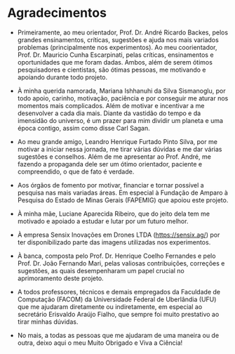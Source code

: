 
# Agradecimentos

* Primeiramente, ao meu orientador, Prof. Dr. André Ricardo Backes, pelos grandes
ensinamentos, críticas, sugestões e ajuda nos mais variados problemas (principalmente
nos experimentos). Ao meu coorientador, Prof. Dr. Mauricio Cunha Escarpinati, pelas
críticas, ensinamentos e oportunidades que me foram dadas. Ambos, além de serem
ótimos pesquisadores e cientistas, são ótimas pessoas, me motivando e apoiando durante
todo projeto.

* À minha querida namorada, Mariana Ishhanuhi da Silva Sismanoglu, por todo apoio,
carinho, motivação, paciência e por conseguir me aturar nos momentos mais complicados.
Além de motivar e incentivar a me desenvolver a cada dia mais. Diante da vastidão do
tempo e da imensidão do universo, é um prazer para mim dividir um planeta e uma época
contigo, assim como disse Carl Sagan.

* Ao meu grande amigo, Leandro Henrique Furtado Pinto Silva, por me motivar a iniciar
nessa jornada, me tirar várias dúvidas e me dar várias sugestões e conselhos. Além de
me apresentar ao Prof. André, me fazendo a propaganda dele ser um ótimo orientador,
paciente e compreendido, o que de fato é verdade.

* Aos órgãos de fomento por motivar, financiar e tornar possível a pesquisa nas mais
variadas áreas. Em especial à Fundação de Amparo à Pesquisa do Estado de Minas Gerais
(FAPEMIG) que apoiou este projeto.

* À minha mãe, Luciane Aparecida Ribeiro, que do jeito dela tem me motivado e apoiado
a estudar e lutar por um futuro melhor.

* À empresa Sensix Inovações em Drones LTDA (https://sensix.ag/) por ter disponibilizado
parte das imagens utilizadas nos experimentos.

* À banca, composta pelo Prof. Dr. Henrique Coelho Fernandes e pelo Prof. Dr. João
Fernando Mari, pelas valiosas contribuições, correções e sugestões, as quais desempenharam
um papel crucial no aprimoramento deste projeto.

* A todos professores, técnicos e demais empregados da Faculdade de Computação (FACOM)
da Universidade Federal de Uberlândia (UFU) que me ajudaram diretamente ou
indiretamente, em especial ao secretário Erisvaldo Araújo Fialho, que sempre foi muito
prestativo ao tirar minhas dúvidas.

* No mais, a todas as pessoas que me ajudaram de uma maneira ou de outra, deixo aqui
o meu Muito Obrigado e Viva a Ciência!
